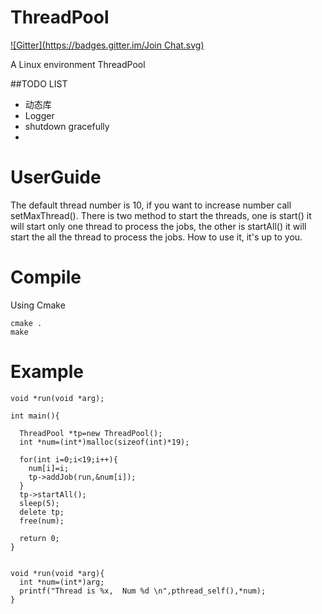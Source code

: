 ThreadPool
==========
[![Gitter](https://badges.gitter.im/Join Chat.svg)](https://gitter.im/matthewgao/ThreadPool?utm_source=badge&utm_medium=badge&utm_campaign=pr-badge&utm_content=badge)

A Linux environment ThreadPool

##TODO LIST
* 动态库
* Logger
* shutdown gracefully
* 


UserGuide
==========
The default thread number is 10, if you want to increase number call setMaxThread().
There is two method to start the threads, one is start() it will start only one thread to process the jobs, the other is startAll() it will start the all the thread to process the jobs. How to use it, it's up to you.

Compile
==========
Using Cmake

~~~
cmake .
make
~~~

Example
==========

~~~
void *run(void *arg);

int main(){

  ThreadPool *tp=new ThreadPool();
  int *num=(int*)malloc(sizeof(int)*19);

  for(int i=0;i<19;i++){
    num[i]=i;
    tp->addJob(run,&num[i]);
  }
  tp->startAll();
  sleep(5);
  delete tp;
  free(num);
  
  return 0;
}


void *run(void *arg){
  int *num=(int*)arg;
  printf("Thread is %x,  Num %d \n",pthread_self(),*num);
}
~~~
